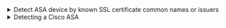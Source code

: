 <details><summary>Detect ASA device by known SSL certificate common names or issuers</summary>
  
```plaintext
index=bro sourcetype=corelight_ssl
| search subject="*ASA*" OR issuer="*Cisco*" OR subject="*cisco*" OR issuer="*ASA*"
| stats count by src_ip, dest_ip, subject, issuer
```
</details>

<details><summary>Detecting a Cisco ASA</summary>
  
```plaintext
index=bro sourcetype=corelight_notice OR sourcetype=corelight_http
| search notice.msg="*ASA*" OR uri="*/admin/*" OR uri="*/asdm/*"
| stats count by id.resp_h, uri

index=bro sourcetype=corelight_conn
| where id.resp_p IN (443, 8443, 4444)
| stats avg(duration) as avg_dur, count by id.resp_h, id.resp_p
| where avg_dur < 2

index=bro sourcetype=corelight_ssl
| search ja3="*cisco_known_ja3_hash*"
| stats count by id.resp_h, ja3
```
</details>
